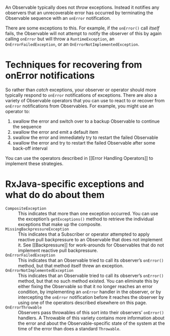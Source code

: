 An Observable typically does not _throw_ exceptions. Instead it notifies any observers that an unrecoverable error has occurred by terminating the Observable sequence with an `onError` notification.

There are some exceptions to this. For example, if the `onError()` call _itself_ fails, the Observable will not attempt to notify the observer of this by again calling `onError` but will throw a `RuntimeException`, an `OnErrorFailedException`, or an `OnErrorNotImplementedException`.

# Techniques for recovering from onError notifications

So rather than _catch_ exceptions, your observer or operator should more typically respond to `onError` notifications of exceptions. There are also a variety of Observable operators that you can use to react to or recover from `onError` notifications from Observables. For example, you might use an operator to:

1. swallow the error and switch over to a backup Observable to continue the sequence
1. swallow the error and emit a default item
1. swallow the error and immediately try to restart the failed Observable
1. swallow the error and try to restart the failed Observable after some back-off interval

You can use the operators described in [[Error Handling Operators]] to implement these strategies.

# RxJava-specific exceptions and what do do about them

<dl>
 <dt><code>CompositeException</code></dt><dd>This indicates that more than one exception occurred. You can use the exception&#8217;s <code>getExceptions()</code> method to retrieve the individual exceptions that make up the composite.</dd>
 <dt><code>MissingBackpressureException</code></dt><dd>This indicates that a Subscriber or operator attempted to apply reactive pull backpressure to an Observable that does not implement it. See [[Backpressure]] for work-arounds for Observables that do not implement reactive pull backpressure.</dd>
 <dt><code>OnErrorFailedException</code></dt><dd>This indicates that an Observable tried to call its observer&#8217;s <code>onError()</code> method, but that method itself threw an exception.</dd>
 <dt><code>OnErrorNotImplementedException</code></dt><dd>This indicates that an Observable tried to call its observer&#8217;s <code>onError()</code> method, but that no such method existed. You can eliminate this by either fixing the Observable so that it no longer reaches an error condition, by implementing an <code>onError</code> handler in the observer, or by intercepting the <code>onError</code> notification before it reaches the observer by using one of the operators described elsewhere on this page.</dd>
 <dt><code>OnErrorThrowable</code></dt><dd>Observers pass throwables of this sort into their observers&#8217; <code>onError()</code> handlers. A Throwable of this variety contains more information about the error and about the Observable-specific state of the system at the time of the error than does a standard <code>Throwable</code>.</dd>
</dl>